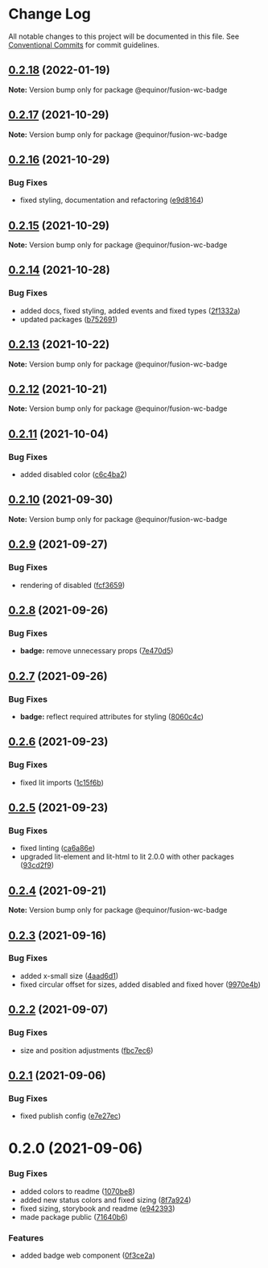 # Change Log

All notable changes to this project will be documented in this file.
See [Conventional Commits](https://conventionalcommits.org) for commit guidelines.

## [0.2.18](https://github.com/equinor/fusion-web-components/compare/@equinor/fusion-wc-badge@0.2.17...@equinor/fusion-wc-badge@0.2.18) (2022-01-19)

**Note:** Version bump only for package @equinor/fusion-wc-badge





## [0.2.17](https://github.com/equinor/fusion-web-components/compare/@equinor/fusion-wc-badge@0.2.16...@equinor/fusion-wc-badge@0.2.17) (2021-10-29)

**Note:** Version bump only for package @equinor/fusion-wc-badge





## [0.2.16](https://github.com/equinor/fusion-web-components/compare/@equinor/fusion-wc-badge@0.2.15...@equinor/fusion-wc-badge@0.2.16) (2021-10-29)


### Bug Fixes

* fixed styling, documentation and refactoring ([e9d8164](https://github.com/equinor/fusion-web-components/commit/e9d816498e839419af1cbc86041584ee87e59d26))





## [0.2.15](https://github.com/equinor/fusion-web-components/compare/@equinor/fusion-wc-badge@0.2.14...@equinor/fusion-wc-badge@0.2.15) (2021-10-29)

**Note:** Version bump only for package @equinor/fusion-wc-badge





## [0.2.14](https://github.com/equinor/fusion-web-components/compare/@equinor/fusion-wc-badge@0.2.13...@equinor/fusion-wc-badge@0.2.14) (2021-10-28)


### Bug Fixes

* added docs, fixed styling, added events and fixed types ([2f1332a](https://github.com/equinor/fusion-web-components/commit/2f1332ac92945761c841364a0f00c42955a75608))
* updated packages ([b752691](https://github.com/equinor/fusion-web-components/commit/b75269105063dfbb150432bd86426e33d67ba869))





## [0.2.13](https://github.com/equinor/fusion-web-components/compare/@equinor/fusion-wc-badge@0.2.12...@equinor/fusion-wc-badge@0.2.13) (2021-10-22)

**Note:** Version bump only for package @equinor/fusion-wc-badge





## [0.2.12](https://github.com/equinor/fusion-web-components/compare/@equinor/fusion-wc-badge@0.2.11...@equinor/fusion-wc-badge@0.2.12) (2021-10-21)

**Note:** Version bump only for package @equinor/fusion-wc-badge





## [0.2.11](https://github.com/equinor/fusion-web-components/compare/@equinor/fusion-wc-badge@0.2.10...@equinor/fusion-wc-badge@0.2.11) (2021-10-04)


### Bug Fixes

* added disabled color ([c6c4ba2](https://github.com/equinor/fusion-web-components/commit/c6c4ba202fad710b24595918538d06b470b0eb41))





## [0.2.10](https://github.com/equinor/fusion-web-components/compare/@equinor/fusion-wc-badge@0.2.9...@equinor/fusion-wc-badge@0.2.10) (2021-09-30)

**Note:** Version bump only for package @equinor/fusion-wc-badge





## [0.2.9](https://github.com/equinor/fusion-web-components/compare/@equinor/fusion-wc-badge@0.2.8...@equinor/fusion-wc-badge@0.2.9) (2021-09-27)


### Bug Fixes

* rendering of disabled ([fcf3659](https://github.com/equinor/fusion-web-components/commit/fcf365929939b54bb8a0d0f6848a5f57683c0b1c))





## [0.2.8](https://github.com/equinor/fusion-web-components/compare/@equinor/fusion-wc-badge@0.2.7...@equinor/fusion-wc-badge@0.2.8) (2021-09-26)


### Bug Fixes

* **badge:** remove unnecessary props ([7e470d5](https://github.com/equinor/fusion-web-components/commit/7e470d5e26671e52a2d1fc7376a67ca8c9963d92))





## [0.2.7](https://github.com/equinor/fusion-web-components/compare/@equinor/fusion-wc-badge@0.2.6...@equinor/fusion-wc-badge@0.2.7) (2021-09-26)


### Bug Fixes

* **badge:** reflect required attributes for styling ([8060c4c](https://github.com/equinor/fusion-web-components/commit/8060c4cbaf890d6aec05cfeb932e61c479736cd3))





## [0.2.6](https://github.com/equinor/fusion-web-components/compare/@equinor/fusion-wc-badge@0.2.5...@equinor/fusion-wc-badge@0.2.6) (2021-09-23)


### Bug Fixes

* fixed lit imports ([1c15f6b](https://github.com/equinor/fusion-web-components/commit/1c15f6b865b9e43193942610f881ed1bc74a623c))





## [0.2.5](https://github.com/equinor/fusion-web-components/compare/@equinor/fusion-wc-badge@0.2.4...@equinor/fusion-wc-badge@0.2.5) (2021-09-23)


### Bug Fixes

* fixed linting ([ca6a86e](https://github.com/equinor/fusion-web-components/commit/ca6a86ebda14f6c85cb58f125778e94847b70b1d))
* upgraded lit-element and lit-html to lit 2.0.0 with other packages ([93cd2f9](https://github.com/equinor/fusion-web-components/commit/93cd2f997d6045fd5ab69fe05ccee5acfa861ad7))





## [0.2.4](https://github.com/equinor/fusion-web-components/compare/@equinor/fusion-wc-badge@0.2.3...@equinor/fusion-wc-badge@0.2.4) (2021-09-21)

**Note:** Version bump only for package @equinor/fusion-wc-badge





## [0.2.3](https://github.com/equinor/fusion-web-components/compare/@equinor/fusion-wc-badge@0.2.2...@equinor/fusion-wc-badge@0.2.3) (2021-09-16)


### Bug Fixes

* added x-small size ([4aad6d1](https://github.com/equinor/fusion-web-components/commit/4aad6d1125f72c4593800df9de2638e62b66d6e6))
* fixed circular offset for sizes, added disabled and fixed hover ([9970e4b](https://github.com/equinor/fusion-web-components/commit/9970e4bcf78c416f68001ad0b3c35a1b5db59293))





## [0.2.2](https://github.com/equinor/fusion-web-components/compare/@equinor/fusion-wc-badge@0.2.1...@equinor/fusion-wc-badge@0.2.2) (2021-09-07)


### Bug Fixes

* size and position adjustments ([fbc7ec6](https://github.com/equinor/fusion-web-components/commit/fbc7ec61a6254179550b97fbb9034f5e81fa8168))





## [0.2.1](https://github.com/equinor/fusion-web-components/compare/@equinor/fusion-wc-badge@0.2.0...@equinor/fusion-wc-badge@0.2.1) (2021-09-06)


### Bug Fixes

* fixed publish config ([e7e27ec](https://github.com/equinor/fusion-web-components/commit/e7e27ec939fa6b3183dc43ded06418c714a06f89))





# 0.2.0 (2021-09-06)


### Bug Fixes

* added colors to readme ([1070be8](https://github.com/equinor/fusion-web-components/commit/1070be8dd745a3688b272b05aa2b1332f2439d66))
* added new status colors and fixed sizing ([8f7a924](https://github.com/equinor/fusion-web-components/commit/8f7a924d0fed3e5e75df1952f40afeed815c1c0c))
* fixed sizing, storybook and readme ([e942393](https://github.com/equinor/fusion-web-components/commit/e942393890bd9daacb2a7d5b0485c497bc69826f))
* made package public ([71640b6](https://github.com/equinor/fusion-web-components/commit/71640b6366d7809eec9668046d0e08f5a6bf3402))


### Features

* added badge web component ([0f3ce2a](https://github.com/equinor/fusion-web-components/commit/0f3ce2af72587ff255986df9344bbc9fb137157b))

